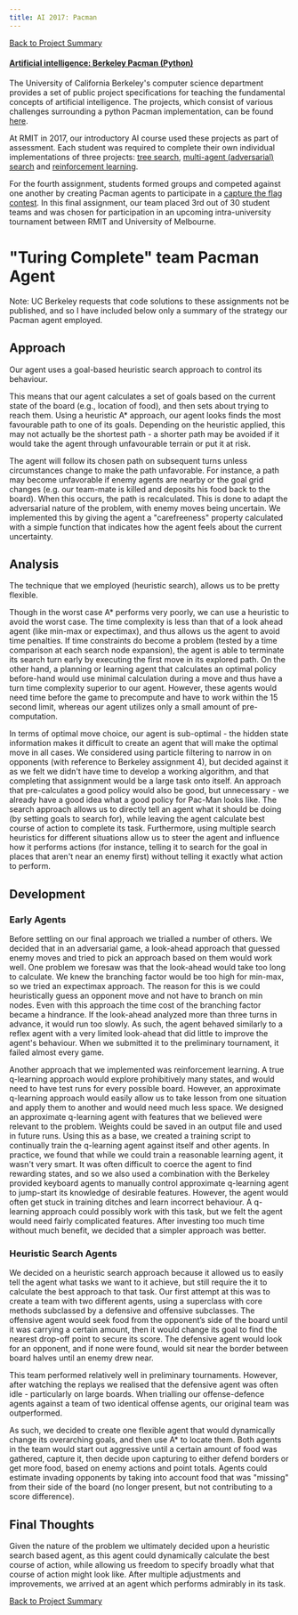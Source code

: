 ```yaml
---
title: AI 2017: Pacman
---
```

[Back to Project Summary](https://jonbutler8.github.io/ProjectSummary/)
#### [Artificial intelligence: Berkeley Pacman (Python)](/pacman.html)
The University of California Berkeley's computer science department provides a set of public project specifications for teaching the fundamental concepts of artificial intelligence. The projects, which consist of various challenges surrounding a python Pacman implementation, can be found [here](http://inst.eecs.berkeley.edu/~cs188/pacman/project_overview.html).

At RMIT in 2017, our introductory AI course used these projects as part of assessment. Each student was required to complete their own individual implementations of three projects: [tree search](http://inst.eecs.berkeley.edu/~cs188/pacman/search.html), [multi-agent (adversarial) search](http://inst.eecs.berkeley.edu/~cs188/pacman/multiagent.html) and [reinforcement learning](http://inst.eecs.berkeley.edu/~cs188/pacman/reinforcement.html). 

For the fourth assignment, students formed groups and competed against one another by creating Pacman agents to participate in a [capture the flag contest](http://ai.berkeley.edu/contest.html). In this final assignment, our team placed 3rd out of 30 student teams and was chosen for participation in an upcoming intra-university tournament between RMIT and University of Melbourne.




# "Turing Complete" team Pacman Agent
Note: UC Berkeley requests that code solutions to these assignments not be published, and so I have included below only a summary of the strategy our Pacman agent employed.
## Approach
Our agent uses a goal-based heuristic search approach to control its behaviour.

This means that our agent calculates a set of goals based on the current state of the board (e.g., location of food), and then sets about trying to reach them. Using a heuristic A\* approach, our agent looks finds the most favourable path to one of its goals. Depending on the heuristic applied, this may not actually be the shortest path - a shorter path may be avoided if it would take the agent through unfavourable terrain or put it at risk.

The agent will follow its chosen path on subsequent turns unless circumstances change to make the path unfavorable. For instance, a path may become unfavorable if enemy agents are nearby or the goal grid changes (e.g. our team-mate is killed and deposits his food back to the board). When this occurs, the path is recalculated. This is done to adapt the adversarial nature of the problem, with enemy moves being uncertain. We implemented this by giving the agent a "carefreeness" property calculated with a simple function that indicates how the agent feels about the current uncertainty. 

## Analysis
The technique that we employed (heuristic search), allows us to be pretty flexible.

Though in the worst case A\* performs very poorly, we can use a heuristic to avoid the worst case. The time complexity is less than that of a look ahead agent (like min-max or expectimax), and thus allows us the agent to avoid time penalties. If time constraints do become a problem (tested by a time comparison at each search node expansion), the agent is able to terminate its search turn early by executing the first move in its explored path. On the other hand, a planning or learning agent that calculates an optimal policy before-hand would use minimal calculation during a move and thus have a turn time complexity superior to our agent. However, these agents would need time before the game to precompute and have to work within the 15 second limit, whereas our agent utilizes only a small amount of pre-computation.

In terms of optimal move choice, our agent is sub-optimal - the hidden state information makes it difficult to create an agent that will make the optimal move in all cases. We considered using particle filtering to narrow in on opponents (with reference to Berkeley assignment 4), but decided against it as we felt we didn't have time to develop a working algorithm, and that completing that assignment would be a large task onto itself. An approach that pre-calculates a good policy would also be good, but unnecessary - we already have a good idea what a good policy for Pac-Man looks like. The search approach allows us to directly tell an agent what it should be doing (by setting goals to search for), while leaving the agent calculate best course of action to complete its task. Furthermore, using multiple search heuristics for different situations allow us to steer the agent and influence how it performs actions (for instance, telling it to search for the goal in places that aren't near an enemy first) without telling it exactly what action to perform.

## Development
### Early Agents
Before settling on our final approach we trialled a number of others. We decided that in an adversarial game, a look-ahead approach that guessed enemy moves and tried to pick an approach based on them would work well. One problem we foresaw was that the look-ahead would take too long to calculate. We knew the branching factor would be too high for min-max, so we tried an expectimax approach. The reason for this is we could heuristically guess an opponent move and not have to branch on min nodes. Even with this approach the time cost of the branching factor became a hindrance. If the look-ahead analyzed more than three turns in advance, it would run too slowly. As such, the agent behaved similarly to a reflex agent with a very limited look-ahead that did little to improve the agent's behaviour. When we submitted it to the preliminary tournament, it failed almost every game. 

Another approach that we implemented was reinforcement learning. A true q-learning approach would explore prohibitively many states, and would need to have test runs for every possible board. However, an approximate q-learning approach would easily allow us to take lesson from one situation and apply them to another and would need much less space. We designed an approximate q-learning agent with features that we believed were relevant to the problem. Weights could be saved in an output file and used in future runs. Using this as a base, we created a training script to continually train the q-learning agent against itself and other agents. In practice, we found that while we could train a reasonable learning agent, it wasn't very smart. It was often difficult to coerce the agent to find rewarding states, and so we also used a combination with the Berkeley provided keyboard agents to manually control approximate q-learning agent to jump-start its knowledge of desirable features. However, the agent would often get stuck in training ditches and learn incorrect behaviour. A q-learning approach could possibly work with this task, but we felt the agent would need fairly complicated features. After investing too much time without much benefit, we decided that a simpler approach was better.

### Heuristic Search Agents
We decided on a heuristic search approach because it allowed us to easily tell the agent what tasks we want to it achieve, but still require the it to calculate the best approach to that task. Our first attempt at this was to create a team with two different agents, using a superclass with core methods subclassed by a defensive and offensive subclasses. The offensive agent would seek food from the opponent’s side of the board until it was carrying a certain amount, then it would change its goal to find the nearest drop-off point to secure its score. The defensive agent would look for an opponent, and if none were found, would sit near the border between board halves until an enemy drew near.

This team performed relatively well in preliminary tournaments. However, after watching the replays we realised that the defensive agent was often idle - particularly on large boards. When trialling our offense-defence agents against a team of two identical offense agents, our original team was outperformed.

As such, we decided to create one flexible agent that would dynamically change its overarching goals, and then use A\* to locate them. Both agents in the team would start out aggressive until a certain amount of food was gathered, capture it, then decide upon capturing to either defend borders or get more food, based on enemy actions and point totals. Agents could estimate invading opponents by taking into account food that was "missing" from their side of the board (no longer present, but not contributing to a score difference).

## Final Thoughts
Given the nature of the problem we ultimately decided upon a heuristic search based agent, as this agent could dynamically calculate the best course of action, while allowing us freedom to specify broadly what that course of action might look like. After multiple adjustments and improvements, we arrived at an agent which performs admirably in its task.

[Back to Project Summary](https://jonbutler8.github.io/ProjectSummary/)

